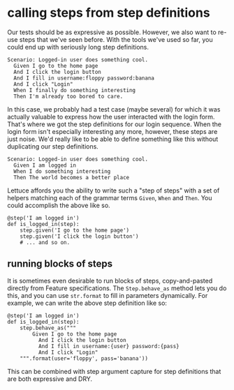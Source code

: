 calling steps from step definitions
===================================

Our tests should be as expressive as possible. However, we also want to
re-use steps that we've seen before. With the tools we've used so far,
you could end up with seriously long step definitions.

    Scenario: Logged-in user does something cool.
      Given I go to the home page
      And I click the login button
      And I fill in username:floppy password:banana
      And I click "Login"
      When I finally do something interesting
      Then I'm already too bored to care.

In this case, we probably had a test case (maybe several) for which it
was actually valuable to express how the user interacted with the login
form. That's where we got the step definitions for our login sequence.
When the login form isn't especially interesting any more, however,
these steps are just noise. We'd really like to be able to define
something like this without duplicating our step definitions.

    Scenario: Logged-in user does something cool.
      Given I am logged in
      When I do something interesting
      Then The world becomes a better place

Lettuce affords you the ability to write such a "step of steps" with a
set of helpers matching each of the grammar terms `Given`, `When` and
`Then`. You could accomplish the above like so.

    @step('I am logged in')
    def is_logged_in(step):
        step.given('I go to the home page')
        step.given('I click the login button')
        # ... and so on.

running blocks of steps
-----------------------

It is sometimes even desirable to run blocks of steps, copy-and-pasted
directly from Feature specifications. The `Step.behave_as` method lets
you do this, and you can use `str.format` to fill in parameters
dynamically. For example, we can write the above step definition like
so:

    @step('I am logged in')
    def is_logged_in(step):
        step.behave_as("""
            Given I go to the home page
              And I click the login button
              And I fill in username:{user} password:{pass}
              And I click "Login"
        """.format(user='floppy', pass='banana'))

This can be combined with step argument capture for step definitions
that are both expressive and DRY.
